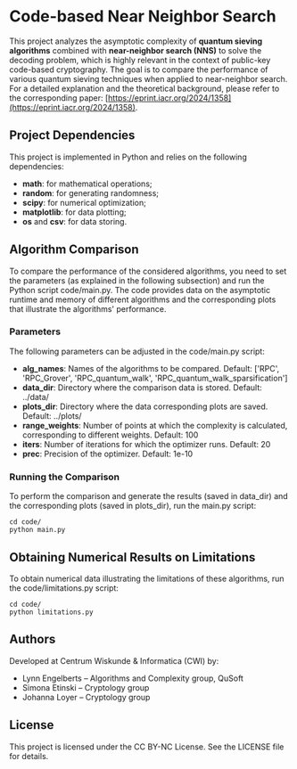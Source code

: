 # Code-based Near Neighbor Search

This project analyzes the asymptotic complexity of **quantum sieving algorithms** combined with **near-neighbor search (NNS)** to solve the decoding problem, which is highly relevant in the context of public-key code-based cryptography. The goal is to compare the performance of various quantum sieving techniques when applied to near-neighbor search. For a detailed explanation and the theoretical background, please refer to the corresponding paper: [https://eprint.iacr.org/2024/1358](https://eprint.iacr.org/2024/1358).

## Project Dependencies

This project is implemented in Python and relies on the following dependencies:

- **math**: for mathematical operations;
- **random**: for generating randomness;
- **scipy**: for numerical optimization;
- **matplotlib**: for data plotting;
- **os** and **csv**: for data storing.

## Algorithm Comparison

To compare the performance of the considered algorithms, you need to set the parameters (as explained in the following subsection) and run the Python script code/main.py. The code provides data on the asymptotic runtime and memory of different algorithms and the corresponding plots that illustrate the algorithms' performance.

### Parameters

The following parameters can be adjusted in the code/main.py script:
- **alg_names**: Names of the algorithms to be compared. Default: ['RPC', 'RPC_Grover', 'RPC_quantum_walk', 'RPC_quantum_walk_sparsification']
- **data_dir**: Directory where the comparison data is stored. Default: ../data/
- **plots_dir**: Directory where the data corresponding plots are saved. Default: ../plots/
- **range_weights**: Number of points at which the complexity is calculated, corresponding to different weights. Default: 100
- **iters**: Number of iterations for which the optimizer runs. Default: 20
- **prec**: Precision of the optimizer. Default: 1e-10

### Running the Comparison

To perform the comparison and generate the results (saved in data_dir) and the corresponding plots (saved in plots_dir), run the main.py script:
```
cd code/
python main.py
```

## Obtaining Numerical Results on Limitations

To obtain numerical data illustrating the limitations of these algorithms, run the code/limitations.py script:

```
cd code/
python limitations.py
```

## Authors
Developed at Centrum Wiskunde & Informatica (CWI) by:
- Lynn Engelberts – Algorithms and Complexity group, QuSoft
- Simona Etinski – Cryptology group
- Johanna Loyer – Cryptology group

## License
This project is licensed under the CC BY-NC License. See the LICENSE file for details.


